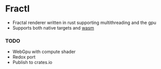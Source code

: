 # Fractl

- Fractal renderer written in rust supporting multithreading and the gpu
- Supports both native targets and [wasm](https://en.wikipedia.org/wiki/WebAssembly)

### TODO

- WebGpu with compute shader
- Redox port
- Publish to crates.io
